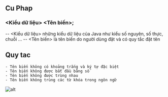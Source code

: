 ## Cu Phap
### <Kiểu dữ liệu> <Tên biến>;

 -- <Kiểu dữ liệu> những kiểu dữ liệu của Java như kiểu số nguyên, số thực, chuỗi … 
 -- <Tên biến> là tên biến do người dùng đặt và có quy tắc đặt tên 

## Quy tac
    - Tên biến không có khoảng trắng và ký tự đặc biệt
    - Tên biến không được bắt đầu bằng số
    - Tên biến không được trùng nhau
    - Tên biến không trùng các từ khóa trong ngôn ngữ

![alt](https://f.howkteam.vn/Upload/cke/images/2_IMAGE%20TUTORIAL/4_Java/1_Java%20c%C6%A1%20b%E1%BA%A3n%20%C4%91%E1%BA%BFn%20OOP/B04_C%C3%A1c%20bi%E1%BA%BFn%20trong%20Java/3_C%C3%A1c%20bi%E1%BA%BFn%20trong%20Java_Howkteam_com_png.jpg)
